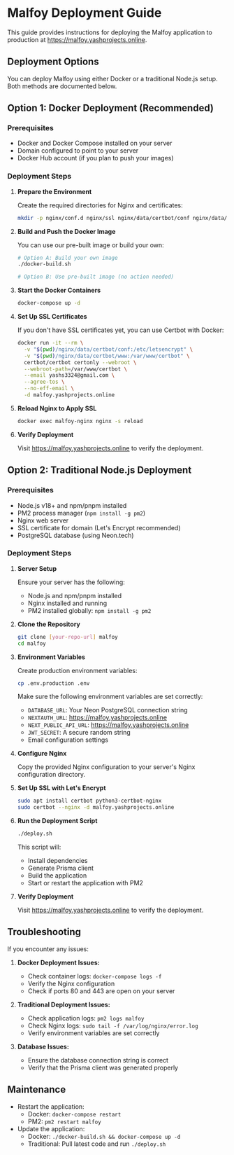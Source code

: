 # Malfoy Deployment Guide

This guide provides instructions for deploying the Malfoy application to production at https://malfoy.yashprojects.online.

## Deployment Options

You can deploy Malfoy using either Docker or a traditional Node.js setup. Both methods are documented below.

## Option 1: Docker Deployment (Recommended)

### Prerequisites

- Docker and Docker Compose installed on your server
- Domain configured to point to your server
- Docker Hub account (if you plan to push your images)

### Deployment Steps

1. **Prepare the Environment**

   Create the required directories for Nginx and certificates:

   ```bash
   mkdir -p nginx/conf.d nginx/ssl nginx/data/certbot/conf nginx/data/certbot/www
   ```

2. **Build and Push the Docker Image**

   You can use our pre-built image or build your own:

   ```bash
   # Option A: Build your own image
   ./docker-build.sh

   # Option B: Use pre-built image (no action needed)
   ```

3. **Start the Docker Containers**

   ```bash
   docker-compose up -d
   ```

4. **Set Up SSL Certificates**

   If you don't have SSL certificates yet, you can use Certbot with Docker:

   ```bash
   docker run -it --rm \
     -v "$(pwd)/nginx/data/certbot/conf:/etc/letsencrypt" \
     -v "$(pwd)/nginx/data/certbot/www:/var/www/certbot" \
     certbot/certbot certonly --webroot \
     --webroot-path=/var/www/certbot \
     --email yashs3324@gmail.com \
     --agree-tos \
     --no-eff-email \
     -d malfoy.yashprojects.online
   ```

5. **Reload Nginx to Apply SSL**

   ```bash
   docker exec malfoy-nginx nginx -s reload
   ```

6. **Verify Deployment**

   Visit https://malfoy.yashprojects.online to verify the deployment.

## Option 2: Traditional Node.js Deployment

### Prerequisites

- Node.js v18+ and npm/pnpm installed
- PM2 process manager (`npm install -g pm2`)
- Nginx web server
- SSL certificate for domain (Let's Encrypt recommended)
- PostgreSQL database (using Neon.tech)

### Deployment Steps

1. **Server Setup**

   Ensure your server has the following:

   - Node.js and npm/pnpm installed
   - Nginx installed and running
   - PM2 installed globally: `npm install -g pm2`

2. **Clone the Repository**

   ```bash
   git clone [your-repo-url] malfoy
   cd malfoy
   ```

3. **Environment Variables**

   Create production environment variables:

   ```bash
   cp .env.production .env
   ```

   Make sure the following environment variables are set correctly:
   - `DATABASE_URL`: Your Neon PostgreSQL connection string
   - `NEXTAUTH_URL`: https://malfoy.yashprojects.online
   - `NEXT_PUBLIC_API_URL`: https://malfoy.yashprojects.online
   - `JWT_SECRET`: A secure random string
   - Email configuration settings

4. **Configure Nginx**

   Copy the provided Nginx configuration to your server's Nginx configuration directory.

5. **Set Up SSL with Let's Encrypt**

   ```bash
   sudo apt install certbot python3-certbot-nginx
   sudo certbot --nginx -d malfoy.yashprojects.online
   ```

6. **Run the Deployment Script**

   ```bash
   ./deploy.sh
   ```

   This script will:
   - Install dependencies
   - Generate Prisma client
   - Build the application
   - Start or restart the application with PM2

7. **Verify Deployment**

   Visit https://malfoy.yashprojects.online to verify the deployment.

## Troubleshooting

If you encounter any issues:

1. **Docker Deployment Issues:**
   - Check container logs: `docker-compose logs -f`
   - Verify the Nginx configuration
   - Check if ports 80 and 443 are open on your server

2. **Traditional Deployment Issues:**
   - Check application logs: `pm2 logs malfoy`
   - Check Nginx logs: `sudo tail -f /var/log/nginx/error.log`
   - Verify environment variables are set correctly

3. **Database Issues:**
   - Ensure the database connection string is correct
   - Verify that the Prisma client was generated properly

## Maintenance

- Restart the application: 
  - Docker: `docker-compose restart`
  - PM2: `pm2 restart malfoy`
- Update the application: 
  - Docker: `./docker-build.sh && docker-compose up -d`
  - Traditional: Pull latest code and run `./deploy.sh` 